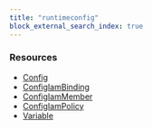 ```yaml
---
title: "runtimeconfig"
block_external_search_index: true
---
```


<!-- WARNING: this file was generated by Pulumi Docs Generator. -->
<!-- Do not edit by hand unless you're certain you know what you are doing! -->

<style>
  table td p { margin-top: 0; margin-bottom: 0; }
</style>

<h3>Resources</h3>
<ul class="api">
    <li><a href="config"><span class="symbol resource"></span>Config</a></li>
    <li><a href="configiambinding"><span class="symbol resource"></span>ConfigIamBinding</a></li>
    <li><a href="configiammember"><span class="symbol resource"></span>ConfigIamMember</a></li>
    <li><a href="configiampolicy"><span class="symbol resource"></span>ConfigIamPolicy</a></li>
    <li><a href="variable"><span class="symbol resource"></span>Variable</a></li>
</ul>


